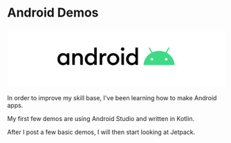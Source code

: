 # Android Demos

![](android.jpg)

In order to improve my skill base, I've been learning how to make Android apps. 

My first few demos are using Android Studio and written in Kotlin.

After I post a few basic demos, I will then start looking at Jetpack.









 